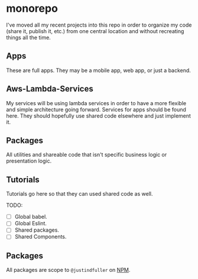 # monorepo

I've moved all my recent projects into this repo in order to organize my code (share it, publish it, etc.) from one central location and without recreating things all the time.

## Apps

These are full apps. They may be a mobile app, web app, or just a backend.

## Aws-Lambda-Services

My services will be using lambda services in order to have a more flexible and simple architecture going forward. Services for apps should be found here. They should hopefully use shared code elsewhere and just implement it.

## Packages

All utilities and shareable code that isn't specific business logic or presentation logic.

## Tutorials

Tutorials go here so that they can used shared code as well.

TODO:

- [ ] Global babel.
- [ ] Global Eslint.
- [ ] Shared packages.
- [ ] Shared Components.

## Packages

All packages are scope to `@justindfuller` on [NPM](https://www.npmjs.com/search?q=scope:justindfuller&page=1&ranking=optimal).